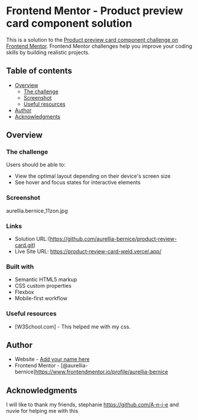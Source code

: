 # Frontend Mentor - Product preview card component solution

This is a solution to the [Product preview card component challenge on Frontend Mentor](https://www.frontendmentor.io/challenges/product-preview-card-component-GO7UmttRfa). Frontend Mentor challenges help you improve your coding skills by building realistic projects.

## Table of contents

- [Overview](#overview)
  - [The challenge](#the-challenge)
  - [Screenshot](#screenshot)
  - [Useful resources](#useful-resources)
- [Author](#author)
- [Acknowledgments](#acknowledgments)

## Overview

### The challenge

Users should be able to:

- View the optimal layout depending on their device's screen size
- See hover and focus states for interactive elements

### Screenshot

aurellia.bernice_11zon.jpg

### Links

- Solution URL:(https://github.com/aurellia-bernice/product-review-card.git)
- Live Site URL: https://product-review-card-weld.vercel.app/

### Built with

- Semantic HTML5 markup
- CSS custom properties
- Flexbox
- Mobile-first workflow

### Useful resources

- [W3School.com] - This helped me with my css.

## Author

- Website - [Add your name here](https://www.your-site.com)
- Frontend Mentor - [@aurellia-bernice]https://www.frontendmentor.io/profile/aurellia-bernice

## Acknowledgments

I will like to thank my friends, stephanie https://github.com/A-n-i-e and nuvie for helping me with this
